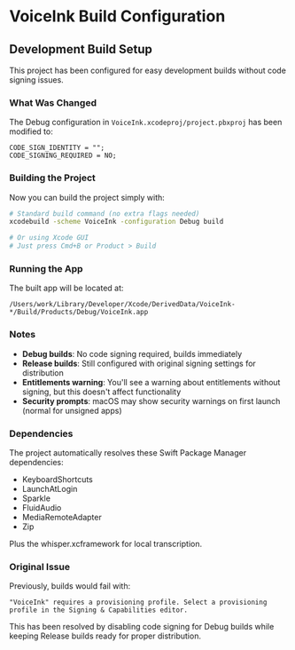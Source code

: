 # VoiceInk Build Configuration

## Development Build Setup

This project has been configured for easy development builds without code signing issues.

### What Was Changed

The Debug configuration in `VoiceInk.xcodeproj/project.pbxproj` has been modified to:

```
CODE_SIGN_IDENTITY = "";
CODE_SIGNING_REQUIRED = NO;
```

### Building the Project

Now you can build the project simply with:

```bash
# Standard build command (no extra flags needed)
xcodebuild -scheme VoiceInk -configuration Debug build

# Or using Xcode GUI
# Just press Cmd+B or Product > Build
```

### Running the App

The built app will be located at:
```
/Users/work/Library/Developer/Xcode/DerivedData/VoiceInk-*/Build/Products/Debug/VoiceInk.app
```

### Notes

- **Debug builds**: No code signing required, builds immediately
- **Release builds**: Still configured with original signing settings for distribution
- **Entitlements warning**: You'll see a warning about entitlements without signing, but this doesn't affect functionality
- **Security prompts**: macOS may show security warnings on first launch (normal for unsigned apps)

### Dependencies

The project automatically resolves these Swift Package Manager dependencies:
- KeyboardShortcuts
- LaunchAtLogin  
- Sparkle
- FluidAudio
- MediaRemoteAdapter
- Zip

Plus the whisper.xcframework for local transcription.

### Original Issue

Previously, builds would fail with:
```
"VoiceInk" requires a provisioning profile. Select a provisioning profile in the Signing & Capabilities editor.
```

This has been resolved by disabling code signing for Debug builds while keeping Release builds ready for proper distribution.
